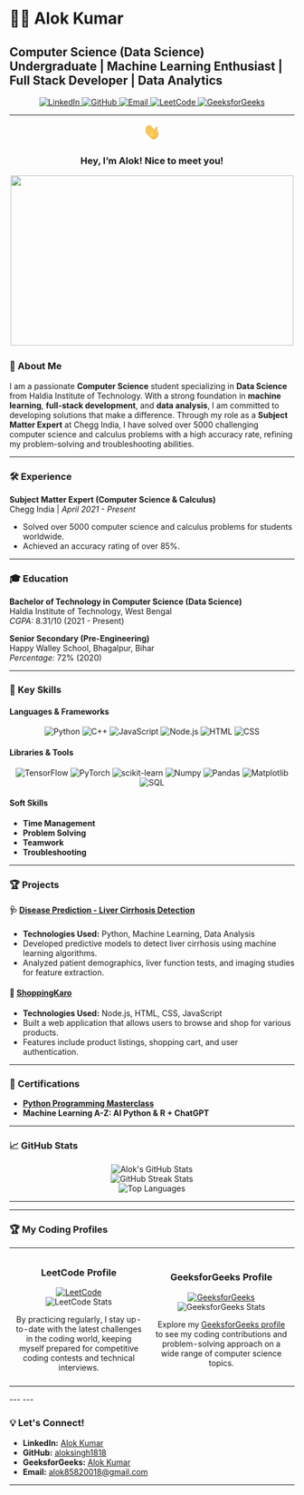 # 👨‍💻 Alok Kumar

**<h2>Computer Science (Data Science) Undergraduate | Machine Learning Enthusiast | Full Stack Developer | Data Analytics</h2>**

<div align="center">
  <a href="https://www.linkedin.com/in/alok-kumar-119481218">
    <img src="https://img.shields.io/badge/LinkedIn-Connect-blue?style=for-the-badge&logo=linkedin" alt="LinkedIn" height="20"/>
  </a>
  <a href="https://github.com/aloksingh1818">
    <img src="https://img.shields.io/badge/GitHub-Follow-black?style=for-the-badge&logo=github" alt="GitHub" height="20"/>
  </a>
  <a href="mailto:alok85820018@gmail.com">
    <img src="https://img.shields.io/badge/Email-alok85820018@gmail.com-red?style=for-the-badge&logo=gmail" alt="Email" height="20"/>
  </a>
  <a href="https://leetcode.com/Aloksingh18/">
    <img src="https://img.shields.io/badge/LeetCode-Profile-orange?style=for-the-badge&logo=leetcode" alt="LeetCode" height="20"/>
  </a>
  <a href="https://www.geeksforgeeks.org/user/alok85820018/">
    <img src="https://img.shields.io/badge/GeeksforGeeks-Profile-green?style=for-the-badge&logo=geeksforgeeks" alt="GeeksforGeeks" height="20"/>
  </a>
</div>


---

<div align="center">
    <img src="https://raw.githubusercontent.com/ABSphreak/ABSphreak/master/gifs/Hi.gif" width="30" height="30">
    <h3>Hey, I’m Alok! Nice to meet you!</h3>
    <img src="https://i.giphy.com/media/qgQUggAC3Pfv687qPC/giphy.gif" width="500" height="300"/>
</div>

### 🚀 About Me
I am a passionate **Computer Science** student specializing in **Data Science** from Haldia Institute of Technology. With a strong foundation in **machine learning**, **full-stack development**, and **data analysis**, I am committed to developing solutions that make a difference. Through my role as a **Subject Matter Expert** at Chegg India, I have solved over 5000 challenging computer science and calculus problems with a high accuracy rate, refining my problem-solving and troubleshooting abilities.

---

### 🛠️ Experience

**Subject Matter Expert (Computer Science & Calculus)**  
Chegg India | *April 2021 - Present*  
- Solved over 5000 computer science and calculus problems for students worldwide.
- Achieved an accuracy rating of over 85%.

---
### 🎓 Education

**Bachelor of Technology in Computer Science (Data Science)**  
Haldia Institute of Technology, West Bengal  
*CGPA:* 8.31/10 (2021 - Present)

**Senior Secondary (Pre-Engineering)**  
Happy Walley School, Bhagalpur, Bihar  
*Percentage:* 72% (2020)

---


### 🎯 Key Skills

#### Languages & Frameworks


<p align="center">
    <img src="https://img.shields.io/badge/-Python-333333?style=for-the-badge&logo=python" alt="Python" height="40"/>
    <img src="https://img.shields.io/badge/-C++-00599C?style=for-the-badge&logo=c%2B%2B" alt="C++" height="40"/>
    <img src="https://img.shields.io/badge/-JavaScript-F7DF1E?style=for-the-badge&logo=javascript&logoColor=black" alt="JavaScript" height="40"/>
    <img src="https://img.shields.io/badge/-Node.js-43853D?style=for-the-badge&logo=node.js&logoColor=white" alt="Node.js" height="40"/>
    <img src="https://img.shields.io/badge/-HTML-E34F26?style=for-the-badge&logo=html5&logoColor=white" alt="HTML" height="40"/>
    <img src="https://img.shields.io/badge/-CSS-1572B6?style=for-the-badge&logo=css3" alt="CSS" height="40"/>
</p>

#### Libraries & Tools

<p align="center">
    <img src="https://img.shields.io/badge/-TensorFlow-FF6F00?style=for-the-badge&logo=tensorflow&logoColor=white" alt="TensorFlow" height="50"/>
    <img src="https://img.shields.io/badge/-PyTorch-EE4C2C?style=for-the-badge&logo=pytorch&logoColor=white" alt="PyTorch" height="50"/>
    <img src="https://img.shields.io/badge/-scikit--learn-F7931E?style=for-the-badge&logo=scikit-learn&logoColor=white" alt="scikit-learn" height="50"/>
    <img src="https://img.shields.io/badge/-Numpy-013243?style=for-the-badge&logo=numpy" alt="Numpy" height="50"/>
    <img src="https://img.shields.io/badge/-Pandas-150458?style=for-the-badge&logo=pandas" alt="Pandas" height="50"/>
    <img src="https://img.shields.io/badge/-Matplotlib-FFDD44?style=for-the-badge&logo=matplotlib&logoColor=black" alt="Matplotlib" height="50"/>
    <img src="https://img.shields.io/badge/-SQL-4479A1?style=for-the-badge&logo=postgresql" alt="SQL" height="50"/>
</p>


#### Soft Skills

- **Time Management**
- **Problem Solving**
- **Teamwork**
- **Troubleshooting**

---

### 🏆 Projects

#### 🩺 [Disease Prediction - Liver Cirrhosis Detection](https://github.com/aloksingh1818/Disease-Prediction)
- **Technologies Used:** Python, Machine Learning, Data Analysis
- Developed predictive models to detect liver cirrhosis using machine learning algorithms.
- Analyzed patient demographics, liver function tests, and imaging studies for feature extraction.

#### 🛒 [ShoppingKaro](https://github.com/aloksingh1818/ShoppingKaro)
- **Technologies Used:** Node.js, HTML, CSS, JavaScript
- Built a web application that allows users to browse and shop for various products.
- Features include product listings, shopping cart, and user authentication.

---


### 📜 Certifications

- **[Python Programming Masterclass](https://www.udemy.com/certificate/UC-b2a071d1-0a9b-49aa-ae6a-2f90de73cf7c/)**
- **Machine Learning A-Z: AI Python & R + ChatGPT**

---

### 📈 GitHub Stats

<div align="center">
  <img src="https://github-readme-stats.vercel.app/api?username=aloksingh1818&show_icons=true&theme=radical" alt="Alok's GitHub Stats" />
  <br/>
  <img src="https://github-readme-streak-stats.herokuapp.com/?user=aloksingh1818&theme=radical" alt="GitHub Streak Stats" />
  <br/>
  <img src="https://github-readme-stats.vercel.app/api/top-langs/?username=aloksingh1818&layout=compact&theme=radical" alt="Top Languages" />
</div>

---



---


### 🏆 My Coding Profiles

<div align="center">
  <table>
    <tr>
      <td align="center" style="padding: 10px;">
        <h3>LeetCode Profile</h3>
        <a href="https://leetcode.com/Aloksingh18/">
          <img src="https://img.shields.io/badge/LeetCode-Profile-orange?style=for-the-badge&logo=leetcode" alt="LeetCode" height="40"/>
        </a>
        <br/>
        <img src="https://leetcard.jacoblin.cool/Aloksingh18?ext=heatmap" alt="LeetCode Stats" />
        <br/>
        <p>By practicing regularly, I stay up-to-date with the latest challenges in the coding world, keeping myself prepared for competitive coding contests and technical interviews.</p>
      </td>
      <td align="center" style="padding: 10px;">
        <h3>GeeksforGeeks Profile</h3>
        <a href="https://www.geeksforgeeks.org/user/alok85820018/">
          <img src="https://img.shields.io/badge/GeeksforGeeks-Profile-green?style=for-the-badge&logo=geeksforgeeks" alt="GeeksforGeeks" height="40"/>
        </a>
        <br/>
        <img src="https://geeks-for-geeks-stats-card.vercel.app/?username=alok85820018" alt="GeeksforGeeks Stats" />
        <br/>
        <p>Explore my <a href="https://www.geeksforgeeks.org/user/alok85820018/">GeeksforGeeks profile</a> to see my coding contributions and problem-solving approach on a wide range of computer science topics.</p>
      </td>
    </tr>
  </table>
</div>
---
---

### 💡 Let's Connect!

- **LinkedIn:** [Alok Kumar](https://www.linkedin.com/in/alok-kumar-119481218)
- **GitHub:** [aloksingh1818](https://github.com/aloksingh1818)
- **GeeksforGeeks:** [Alok Kumar](https://www.geeksforgeeks.org/user/alok85820018/)
- **Email:** [alok85820018@gmail.com](mailto:alok85820018@gmail.com)

---
